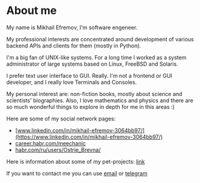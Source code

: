 # About me

My name is Mikhail Efremov, I'm software engeneer.

My professional interests are concentrated around development of various backend APIs and clients for them (mostly in Python).

I'm a big fan of UNIX-like systems. For a long time I worked as a system administrator of large systems based on Linux, FreeBSD and Solaris.

I prefer text user interface to GUI. Really. I'm not a frontend or GUI developer, and I really love Terminals and Consoles.

My personal interest are: non-fiction books, mostly about science and scientists' biographies.
Also, I love mathematics and physics and there are so much wonderful things to explore in depth for me in this areas :)

Here are some of my social network pages:
  * [www.linkedin.com/in/mikhail-efremov-3064bb97/](https://www.linkedin.com/in/mikhail-efremov-3064bb97/)
  * [career.habr.com/meechanic](https://career.habr.com/meechanic)
  * [habr.com/ru/users/Ostrie_Brevna/](https://habr.com/ru/users/Ostrie_Brevna/)

Here is information about some of my pet-projects: [link](about/projects.md)

If you want to contact me you can use [email](mailto:meechanic.design@gmail.com) or [telegram](t.me/mike_efremov)
